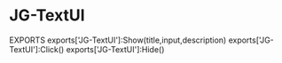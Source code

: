 # JG-TextUI


EXPORTS
exports['JG-TextUI']:Show(title,input,description)
exports['JG-TextUI']:Click()
exports['JG-TextUI']:Hide()

